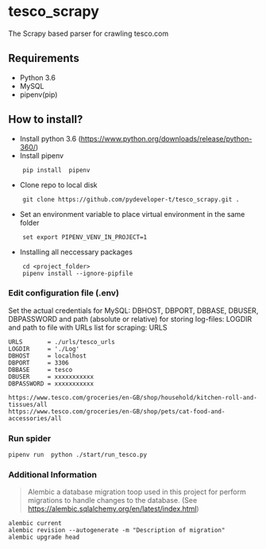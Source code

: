 ﻿# tesco_scrapy

The Scrapy based parser for crawling tesco.com



## Requirements

- Python 3.6
- MySQL 
- pipenv(pip)


## How to install?
- Install python 3.6 (https://www.python.org/downloads/release/python-360/)
- Install pipenv
```
	pip install  pipenv
```	
- Clone repo to local disk
```
	git clone https://github.com/pydeveloper-t/tesco_scrapy.git . 
```	
- Set an environment variable to place virtual environment in the same folder
```
	set export PIPENV_VENV_IN_PROJECT=1
```	
-  Installing all neccessary packages
```
    cd <project_folder>
    pipenv install --ignore-pipfile
```	





### Edit configuration file (.env)
Set the actual credentials for MySQL:  DBHOST, DBPORT, DBBASE, DBUSER, DBPASSWORD 
and path (absolute or relative) for storing log-files: LOGDIR and path to file with URLs list for scraping: URLS

```
URLS       = ./urls/tesco_urls
LOGDIR     = './Log'
DBHOST     = localhost
DBPORT     = 3306
DBBASE     = tesco
DBUSER     = xxxxxxxxxxx
DBPASSWORD = xxxxxxxxxxx

```

```
https://www.tesco.com/groceries/en-GB/shop/household/kitchen-roll-and-tissues/all
https://www.tesco.com/groceries/en-GB/shop/pets/cat-food-and-accessories/all
```

### Run spider
```
pipenv run  python ./start/run_tesco.py
```

  
### Additional Information
> Alembic a database migration toop used in this project for  perform migrations to handle changes to the database. (See https://alembic.sqlalchemy.org/en/latest/index.html)

```
alembic current
alembic revision --autogenerate -m "Description of migration"
alembic upgrade head
```

